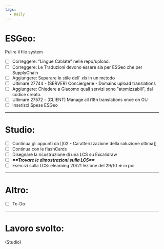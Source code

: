 ```yaml
---
tags:
  - Daily
---
```


# ESGeo:

Pulire il file system

- [ ] Correggere: "Lingue Cablate" nelle repo/upload.
- [ ] Correggere: Le Traduzioni devono essere sia per ESGeo che per SupplyChain
- [ ] Aggiungere: Separare lo stile dell' xls in un metodo
- [ ] Ultimare 27744 - (SERVER) Conciergerie - Domains upload translations 
- [ ] Aggiungere: Chiedere a Giacomo quali servizi sono "atomizzabili", dal codice creato.
- [ ] Ultimare 27572 - (CLIENT) Manage all i18n translations once on OU
- [ ] Inserisci Spese ESGeo

***

# Studio:

- [ ] Continua gli appunti da [[02 - Caratterizzazione della soluzione ottima]]
- [ ] Continua con le flashCards
- [ ] Disegnare la ricostruzione di una LCS su Excalidraw
- [ ] ***==Trovare le dimostrazioni sulla LCS==***
- [ ] Esercizi sulla LCS: elearning 20/21 lezione del 29/10 => in poi

***

# Altro:

- [ ] To-Do
***

# Lavoro svolto:

(Studio)
